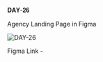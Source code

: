 𝐃𝐀𝐘-𝟐𝟔

Agency Landing Page in Figma

![DAY-26](https://user-images.githubusercontent.com/85480387/209781172-331f0378-bafb-4af3-a956-9ea52604da13.png)

Figma Link - 

